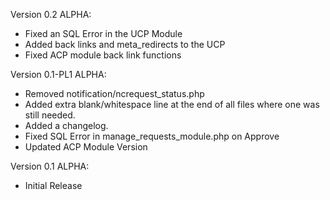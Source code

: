 Version 0.2 ALPHA:
- Fixed an SQL Error in the UCP Module
- Added back links and meta_redirects to the UCP
- Fixed ACP module back link functions

Version 0.1-PL1 ALPHA:
- Removed notification/ncrequest_status.php
- Added extra blank/whitespace line at the end of all files where one was still needed.
- Added a changelog.
- Fixed SQL Error in manage_requests_module.php on Approve
- Updated ACP Module Version

Version 0.1 ALPHA:
- Initial Release